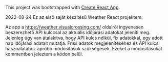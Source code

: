 
This project was bootstrapped with [Create React App](https://github.com/facebook/create-react-app).

2022-08-24
Ez az első saját készítésű Weather React projektem.

Az app a https://weather.visualcrossing.com/ oldalról ingyenesen beszerezhető API kulccsal az aktuális
időjárási adatokat jeleníti meg.
Jelenleg úgy van átalakítva, hogy API kulcs nélkül, fix adatokkal, egy adott nap időjárási adatait mutatja.
Friss adatok megjelenítéséhez és API kulcs használatához apróbb módosítások szükségesek. Ezeket a módosításokat
kommentben jeleztem a kódon belül.
